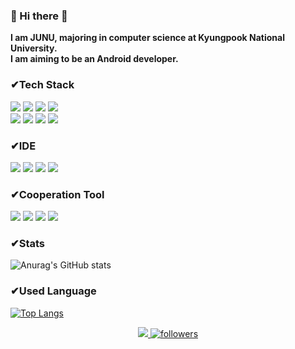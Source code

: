### 👋 Hi there 👋
**I am JUNU, majoring in computer science at Kyungpook National University.\
I am aiming to be an Android developer.**

### ✔**Tech Stack**

<div align="left">
<img src="https://img.shields.io/badge/JAVA-%E2%98%85%E2%98%85%E2%98%85%E2%98%85%E2%98%86-007396?style=for-the-badge&logo=java&logoColor=white">
 <img src="https://img.shields.io/badge/C-%E2%98%85%E2%98%85%E2%98%85%E2%98%85%E2%98%86-A8B9CC?style=for-the-badge&logo=C&logoColor=white">
  <img src="https://img.shields.io/badge/Python-%E2%98%85%E2%98%85%E2%98%85%E2%98%86%E2%98%86-3776AB?style=for-the-badge&logo=Python&logoColor=white">
<img src="https://img.shields.io/badge/AWS-%E2%98%85%E2%98%85%E2%98%85%E2%98%86%E2%98%86-232F3E?style=for-the-badge&logo=Amazon AWS&logoColor=white">
</div>
<div align="left">
 <img src="https://img.shields.io/badge/mysql-%E2%98%85%E2%98%85%E2%98%85%E2%98%86%E2%98%86-4479A1?style=for-the-badge&logo=mysql&logoColor=white">
<img src="https://img.shields.io/badge/html-%E2%98%85%E2%98%85%E2%98%86%E2%98%86%E2%98%86-E34F26?style=for-the-badge&logo=html5&logoColor=white">
 <img src="https://img.shields.io/badge/css-%E2%98%85%E2%98%85%E2%98%86%E2%98%86%E2%98%86-1572B6?style=for-the-badge&logo=css3&logoColor=white">
 <img src="https://img.shields.io/badge/Node.js-%E2%98%85%E2%98%86%E2%98%86%E2%98%86%E2%98%86-339933?style=for-the-badge&logo=Node.js&logoColor=white">
</div>


### ✔**IDE**
<div align="left">
 <img src="https://img.shields.io/badge/Android Studio-3DDC84?style=for-the-badge&logo=Android Studio&logoColor=white">
 <img src="https://img.shields.io/badge/Visual Studio-5C2D91?style=for-the-badge&logo=Visual Studio&logoColor=white">
 <img src="https://img.shields.io/badge/Visual Studio Code-007ACC?style=for-the-badge&logo=Visual Studio Code&logoColor=white">
 <img src="https://img.shields.io/badge/Eclipse IDE-2C2255?style=for-the-badge&logo=Eclipse IDE&logoColor=white">
</div>

### ✔**Cooperation Tool**
<div align="left">
 <img src="https://img.shields.io/badge/github-181717?style=for-the-badge&logo=github&logoColor=white">
  <img src="https://img.shields.io/badge/Slack-4A154B?style=for-the-badge&logo=Slack&logoColor=white">
   <img src="https://img.shields.io/badge/Discord-5865F2?style=for-the-badge&logo=Discord&logoColor=white">
    <img src="https://img.shields.io/badge/Google Meet-00897B?style=for-the-badge&logo=Google Meet&logoColor=white">
 </div>

### ✔**Stats**

<p><img src="https://github-readme-stats.vercel.app/api?username=anuraghazra&amp;hide=contribs,prs" alt="Anurag&#39;s GitHub stats"></p>




### ✔**Used Language**
<p> <a href="https://github.com/anuraghazra/github-readme-stats"><img src="https://github-readme-stats.vercel.app/api/top-langs/?username=wnsdn2186&amp;layout=compact" alt="Top Langs"></a></p>

 <div align="center">
 <a href="https://github.com/wnsdn2186"><img src="https://hits.seeyoufarm.com/api/count/incr/badge.svg?url=https%3A%2F%2Fgithub.com%2Fwnsdn2186&count_bg=%235094F0&title_bg=%235094F0&icon=android.svg&icon_color=%23FFFFFF&title=hits&edge_flat=false"/>
 <img src="https://img.shields.io/github/followers/wnsdn2186?style=social" alt="followers"></a> 
 </div>



 
